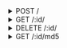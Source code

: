 <details>
<summary>POST /</summary>
Upload some file. POST body should be multipart data containing the mime data to upload

__query strings__

|name|value|type|
| - | - | - |
|name|optional name of this file, if a random UUIDv4 is not desired|string|

__headers__

|name|value|required|
| - | - | - |
|Authorization|Auth header that was created by you when configuring this server. Servers should only have one application talking to them at a time, though this may be from a number of nodes with different auth headers|True|

__responses__

- 200 - File uploaded
```JSON
{
    "id": "UUIDv4 that points to this file"
}
```


</details>


<details>
<summary>GET /:id/</summary>
Get some stored file by its id

__query strings__

|name|value|type|default|
| - | - | - | - |
|cropx|Pixel crop on both ends of the x axis|int|0|
|cropy|Pixel crop on both ends of the y axis|int|0|
|scale|Image scale percent. Thumbnails use 30(?)|int > 0|100|
|scalex|Pixel scale on x axis|int| |
|scaley|Pixel scale on y axis|int| |

__headers__

|name|value|required|
| - | - | - |
|Authorization|Auth header that was created by you when configuring this server. Servers should only have one application talking to them at a time, though this may be from a number of nodes with different auth headers|True|

__path arguments__

|name|value|required|
| - | - | - |
|id|UUIDv4 of the object being queried|True|

__responses__

- 200 - Requested file
- 404 - No file exists
```JSON
{
    "error": "not_found"
}
```

- 410 - Content is gone
```JSON
{
    "error": "gone"
}
```


</details>
<details>
<summary>DELETE /:id/</summary>
Delete some stored file by its id

__headers__

|name|value|required|
| - | - | - |
|Authorization|Auth header that was created by you when configuring this server. Servers should only have one application talking to them at a time, though this may be from a number of nodes with different auth headers|True|

__path arguments__

|name|value|required|
| - | - | - |
|id|UUIDv4 of the object being queried|True|

__responses__

- 204 - File deleted

</details>


<details>
<summary>GET /:id/md5</summary>
Get the md5 hash of some file by its id

__headers__

|name|value|required|
| - | - | - |
|Authorization|Auth header that was created by you when configuring this server. Servers should only have one application talking to them at a time, though this may be from a number of nodes with different auth headers|True|

__path arguments__

|name|value|required|
| - | - | - |
|id|UUIDv4 of the object being queried|True|

__responses__

- 200 - Content md5
```JSON
{
    "md5": "md5 of this file"
}
```


</details>
